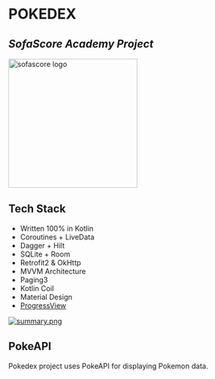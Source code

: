 # POKEDEX
## _SofaScore Academy Project_

<img src="https://www.sofascore.com/news/wp-content/uploads/2019/01/official-logo_blue_SofaScore.png" alt="sofascore logo" width="256"/>

## Tech Stack 

- Written 100% in Kotlin
- Coroutines + LiveData
- Dagger + Hilt
- SQLite + Room
- Retrofit2 & OkHttp
- MVVM Architecture
- Paging3
- Kotlin Coil
- Material Design
- [ProgressView](https://github.com/skydoves/progressview)

[![summary.png](https://i.postimg.cc/FKJjdYk5/summary.png)](https://postimg.cc/R3432VTX)

## PokeAPI
Pokedex project uses PokeAPI for displaying Pokemon data.
